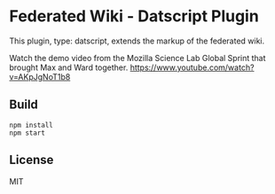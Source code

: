 # Federated Wiki - Datscript Plugin

This plugin, type: datscript, extends the markup of the federated wiki.

Watch the demo video from the Mozilla Science Lab Global Sprint that brought Max and Ward together.
https://www.youtube.com/watch?v=AKpJgNoT1b8

## Build

    npm install
    npm start
    
## License

MIT

